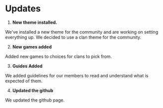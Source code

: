 # Updates

1.  **New theme installed.**

  We've installed a new theme for the community and are working on setting everything up. We decided to use a clan theme for the community.

2.  **New games added**

  Added new games to choices for clans to pick from.

3.  **Guides Added**

  We added guidelines for our members to read and understand what is expected of them.

4.  **Updated the github**

  We updated the github page.

